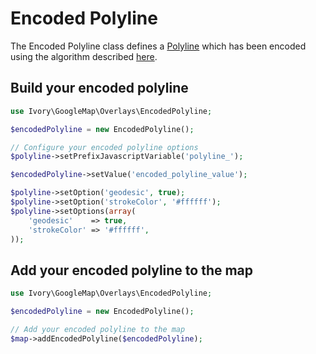 # Encoded Polyline

The Encoded Polyline class defines a [Polyline](http://github.com/egeloen/ivory-google-map/blob/master/doc/usage/overlays/polyline.md)
which has been encoded using the algorithm described
[here](http://code.google.com/apis/maps/documentation/utilities/polylinealgorithm.html).

## Build your encoded polyline

``` php
use Ivory\GoogleMap\Overlays\EncodedPolyline;

$encodedPolyline = new EncodedPolyline();

// Configure your encoded polyline options
$polyline->setPrefixJavascriptVariable('polyline_');

$encodedPolyline->setValue('encoded_polyline_value');

$polyline->setOption('geodesic', true);
$polyline->setOption('strokeColor', '#ffffff');
$polyline->setOptions(array(
    'geodesic'    => true,
    'strokeColor' => '#ffffff',
));
```

## Add your encoded polyline to the map

``` php
use Ivory\GoogleMap\Overlays\EncodedPolyline;

$encodedPolyline = new EncodedPolyline();

// Add your encoded polyline to the map
$map->addEncodedPolyline($encodedPolyline);
```
